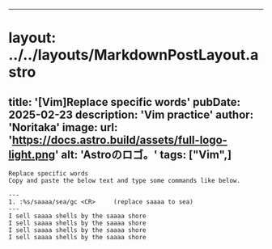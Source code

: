 
---
# layout: ../../layouts/MarkdownPostLayout.astro
title: '[Vim]Replace specific words'
pubDate: 2025-02-23
description: 'Vim practice'
author: 'Noritaka'
image:
    url: 'https://docs.astro.build/assets/full-logo-light.png'
    alt: 'Astroのロゴ。'
tags: ["Vim",]
---


```
Replace specific words
Copy and paste the below text and type some commands like below.

---     
1. :%s/saaaa/sea/gc <CR>     (replace saaaa to sea)
---
I sell saaaa shells by the saaaa shore
I sell saaaa shells by the saaaa shore
I sell saaaa shells by the saaaa shore
I sell saaaa shells by the saaaa shore
```
